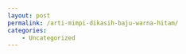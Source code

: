 ```yaml
---
layout: post
permalink: /arti-mimpi-dikasih-baju-warna-hitam/
categories:
    - Uncategorized
---
```


